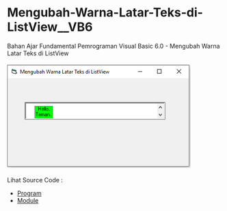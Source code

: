 # Mengubah-Warna-Latar-Teks-di-ListView__VB6
Bahan Ajar Fundamental Pemrograman Visual Basic 6.0 - Mengubah Warna Latar Teks di ListView<br><br>
<img src="https://github.com/RizkyKhapidsyah/Mengubah-Warna-Latar-Teks-di-ListView__VB6/blob/master/result/001.PNG"><br><br>
Lihat Source Code : <br>
- <a href="https://github.com/RizkyKhapidsyah/Mengubah-Warna-Latar-Teks-di-ListView__VB6/blob/master/Form1.frm">Program</a><br>
- <a href="https://github.com/RizkyKhapidsyah/Mengubah-Warna-Latar-Teks-di-ListView__VB6/blob/master/Module1.bas">Module</a>
